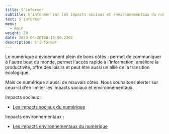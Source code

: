 ```yaml
---
title: S'informer
subtitle: S'informer sur les impacts sociaux et environnementaux du numériques
text: S'informer
menu:
  - main
weight: 20
date: 2023-06-20T08:15:56.230Z
description: S'informer
---
```

  
Le numérique a évidemment plein de bons côtés : 
permet de communiquer à l'autre bout du monde, permet l'accès rapide à l'information, améliore la productivité, offre des loisirs et peut être aussi un allié de la transition écologique.

Mais ce numérique a aussi de mauvais côtés. Nous souhaitons alerter sur ceux-ci d'en limiter les impacts sociaux et environnementaux.

Impacts sociaux :
* [Les impacts sociaux du numérique](/page/les-impacts-sociaux-du-num%C3%A9rique/)

Impacts environnementaux :
* [Les impacts environnementaux du numérique](/page/les-impacts-environnementaux-du-num%C3%A9rique/)